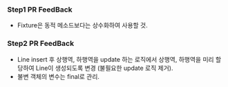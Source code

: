 ### Step1 PR FeedBack
 - Fixture은 동적 메소드보다는 상수화하여 사용할 것.

### Step2 PR FeedBack
 - Line insert 후 상행역, 하행역을 update 하는 로직에서 상행역, 하행역을 미리 할당하여 Line이 생성되도록 변경 (불필요한 update 로직 제거). 
 - 불변 객체의 변수는 final로 관리.
